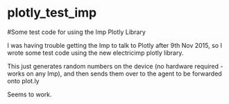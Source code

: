 # plotly_test_imp

#Some test code for using the Imp Plotly Library

I was having trouble getting the Imp to talk to Plotly after 9th Nov 2015, so I wrote some test code using the new electricimp plotly library.

This just generates random numbers on the device (no hardware required - works on any Imp), and then sends them over to the agent to be forwarded onto plot.ly

Seems to work.

